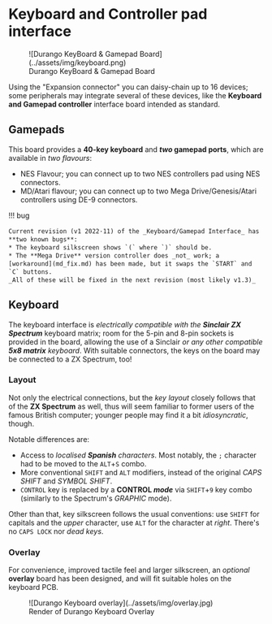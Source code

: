 # Keyboard and Controller pad interface

<figure markdown>
![Durango KeyBoard & Gamepad Board](../assets/img/keyboard.png)
<figcaption>Durango KeyBoard & Gamepad Board</figcaption>
</figure>

Using the "Expansion connector" you can daisy-chain up to 16 devices; some peripherals may integrate several of these devices, like the **Keyboard and Gamepad controller** interface board intended as standard.

## Gamepads

This board provides a **40-key keyboard** and **_two_ gamepad ports**, which are available in _two flavours_:

* NES Flavour; you can connect up to two NES controllers pad using NES connectors.
* MD/Atari flavour; you can connect up to two Mega Drive/Genesis/Atari controllers using DE-9 connectors.

!!! bug

	Current revision (v1 2022·11) of the _Keyboard/Gamepad Interface_ has **two known bugs**:
	* The keyboard silkscreen shows `(` where `)` should be.
	* The **Mega Drive** version controller does _not_ work; a [workaround](md_fix.md) has been made, but it swaps the `START` and `C` buttons.
	_All of these will be fixed in the next revision (most likely v1.3)_

## Keyboard

The keyboard interface is _electrically compatible with the **Sinclair ZX Spectrum**_ keyboard matrix; room for the 5-pin and 8-pin sockets is provided in the board, allowing the use of a Sinclair _or any other compatible **5x8 matrix** keyboard_. With suitable connectors, the keys on the board may be connected to a ZX Spectrum, too!

### Layout

Not only the electrical connections, but the _key layout_ closely follows that of the **ZX Spectrum** as well, thus will seem familiar to former users of the famous British computer; younger people may find it a bit _idiosyncratic_, though.

Notable differences are:

* Access to _localised **Spanish** characters_. Most notably, the `;` character had to be moved to the `ALT`+`S` combo.
* More conventional `SHIFT` and `ALT` modifiers, instead of the original _CAPS SHIFT_ and _SYMBOL SHIFT_.
* `CONTROL` key is replaced by a **CONTROL _mode_** via `SHIFT`+`9` key combo (similarly to the Spectrum's _GRAPHIC_ mode).

Other than that, key silkscreen follows the usual conventions: use `SHIFT` for capitals and the _upper_ character, use `ALT` for the character at _right_. There's no `CAPS LOCK` nor _dead keys_.

### Overlay

For convenience, improved tactile feel and larger silkscreen, an _optional_ **overlay** board has been designed, and will fit suitable holes on the keyboard PCB.

<figure markdown>
![Durango Keyboard overlay](../assets/img/overlay.jpg)
<figcaption>Render of Durango Keyboard Overlay</figcaption>
</figure>
